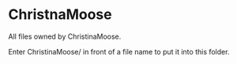 # ChristnaMoose

All files owned by ChristinaMoose.

Enter ChristinaMoose/ in front of a file name to put it into this folder.
